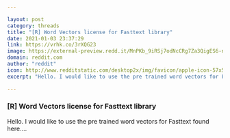 ```yaml
---

layout: post
category: threads
title: "[R] Word Vectors license for Fasttext library"
date: 2021-01-03 23:37:29
link: https://vrhk.co/3rXQG23
image: https://external-preview.redd.it/MnPKb_9iRSj7odNcCRg7Za3QigES6-nHvmsQNSvZRtw.jpg?width=1200&height=628.272251309&auto=webp&crop=1200:628.272251309,smart&s=e2127df5e000b293b4dbad1c45b5200d308790c8
domain: reddit.com
author: "reddit"
icon: http://www.redditstatic.com/desktop2x/img/favicon/apple-icon-57x57.png
excerpt: "Hello. I would like to use the pre trained word vectors for Fasttext found here...."

---
```


### [R] Word Vectors license for Fasttext library

Hello. I would like to use the pre trained word vectors for Fasttext found here....